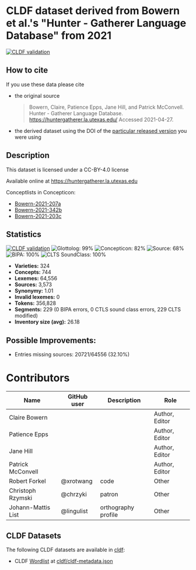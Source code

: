 # CLDF dataset derived from Bowern et al.'s "Hunter - Gatherer Language Database" from 2021

[![CLDF validation](https://github.com/lexibank/huntergatherer/workflows/CLDF-validation/badge.svg)](https://github.com/lexibank/huntergatherer/actions?query=workflow%3ACLDF-validation)

## How to cite

If you use these data please cite
- the original source
  > Bowern, Claire, Patience Epps, Jane Hill, and Patrick McConvell. Hunter - Gatherer Language Database. https://huntergatherer.la.utexas.edu/ Accessed 2021-04-27.
- the derived dataset using the DOI of the [particular released version](../../releases/) you were using

## Description


This dataset is licensed under a CC-BY-4.0 license

Available online at https://huntergatherer.la.utexas.edu


Conceptlists in Concepticon:
- [Bowern-2021-207a](https://concepticon.clld.org/contributions/Bowern-2021-207a)
- [Bowern-2021-342b](https://concepticon.clld.org/contributions/Bowern-2021-342b)
- [Bowern-2021-203c](https://concepticon.clld.org/contributions/Bowern-2021-203c)
## Statistics


[![CLDF validation](https://github.com/lexibank/huntergatherer/workflows/CLDF-validation/badge.svg)](https://github.com/lexibank/huntergatherer/actions?query=workflow%3ACLDF-validation)
![Glottolog: 99%](https://img.shields.io/badge/Glottolog-99%25-brightgreen.svg "Glottolog: 99%")
![Concepticon: 82%](https://img.shields.io/badge/Concepticon-82%25-yellowgreen.svg "Concepticon: 82%")
![Source: 68%](https://img.shields.io/badge/Source-68%25-orange.svg "Source: 68%")
![BIPA: 100%](https://img.shields.io/badge/BIPA-100%25-brightgreen.svg "BIPA: 100%")
![CLTS SoundClass: 100%](https://img.shields.io/badge/CLTS%20SoundClass-100%25-brightgreen.svg "CLTS SoundClass: 100%")

- **Varieties:** 324
- **Concepts:** 744
- **Lexemes:** 64,556
- **Sources:** 3,573
- **Synonymy:** 1.01
- **Invalid lexemes:** 0
- **Tokens:** 356,828
- **Segments:** 229 (0 BIPA errors, 0 CTLS sound class errors, 229 CLTS modified)
- **Inventory size (avg):** 26.18

## Possible Improvements:



- Entries missing sources: 20721/64556 (32.10%)

# Contributors

Name | GitHub user | Description | Role
--- | --- | --- | ---
Claire Bowern | | | Author, Editor
Patience Epps | | | Author, Editor
Jane Hill | | | Author, Editor
Patrick McConvell | | | Author, Editor
Robert Forkel | @xrotwang | code | Other
Christoph Rzymski | @chrzyki | patron | Other
Johann-Mattis List | @lingulist | orthography profile | Other




## CLDF Datasets

The following CLDF datasets are available in [cldf](cldf):

- CLDF [Wordlist](https://github.com/cldf/cldf/tree/master/modules/Wordlist) at [cldf/cldf-metadata.json](cldf/cldf-metadata.json)
